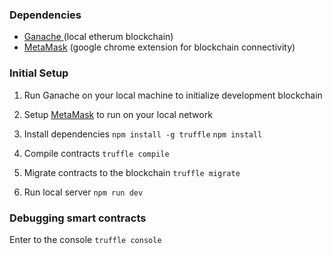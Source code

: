 ### Dependencies
  * [Ganache ](https://trufflesuite.com/ganache/index.html) (local etherum blockchain)
  * [MetaMask](https://metamask.io/) (google chrome extension for blockchain connectivity)

### Initial Setup
  1) Run Ganache on your local machine to initialize development blockchain
  2) Setup [ MetaMask](https://trufflesuite.com/docs/truffle/getting-started/truffle-with-metamask.html) to run on your local network
  2) Install dependencies
    `npm install -g truffle`
    `npm install`

  3) Compile contracts
    `truffle compile`

  4) Migrate contracts to the blockchain
    `truffle migrate`

  5) Run local server
    `npm run dev`

### Debugging smart contracts
  Enter to the console
   `truffle console`






